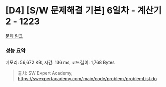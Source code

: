 # [D4] [S/W 문제해결 기본] 6일차 - 계산기2 - 1223 

[문제 링크](https://swexpertacademy.com/main/code/problem/problemDetail.do?contestProbId=AV14nnAaAFACFAYD) 

### 성능 요약

메모리: 56,672 KB, 시간: 136 ms, 코드길이: 1,768 Bytes



> 출처: SW Expert Academy, https://swexpertacademy.com/main/code/problem/problemList.do